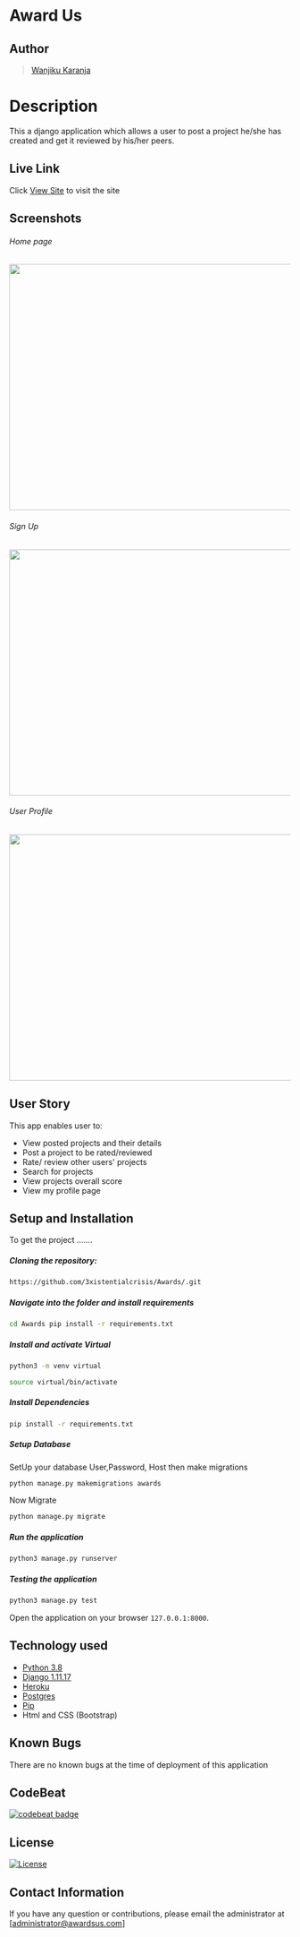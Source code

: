 # Award Us
## Author  
  
>[Wanjiku Karanja](https://github.com/3xistentialcrisis)  
  
# Description  
This a django application which allows a user to post a project he/she has created and get it reviewed by his/her peers. 
  
##  Live Link  
 Click [View Site](https://awardus.herokuapp.com/)  to visit the site
  
## Screenshots 
###### Home page
 
<img src="https://raw.githubusercontent.com/3xistentialcrisis/Awards/master/static/images/.png" width="900px" height="440px">
 
###### Sign Up
 <img src="https://raw.githubusercontent.com/3xistentialcrisis/Awards/master/static/images/.png" width="900px" height="440px">

###### User Profile
 <img src="https://raw.githubusercontent.com/3xistentialcrisis/Awards/master/static/images/.png" width="900px" height="440px">

 
## User Story  
This app enables user to:

* View posted projects and their details
* Post a project to be rated/reviewed
* Rate/ review other users' projects
* Search for projects 
* View projects overall score
* View my profile page

  
## Setup and Installation  
To get the project .......  
  
##### Cloning the repository:  
 ```bash 
 https://github.com/3xistentialcrisis/Awards/.git 
```
##### Navigate into the folder and install requirements  
 ```bash 
cd Awards pip install -r requirements.txt 
```
##### Install and activate Virtual  
 ```bash 
python3 -m venv virtual 
```  
```bash 
source virtual/bin/activate 
```

##### Install Dependencies  
 ```bash 
 pip install -r requirements.txt 
```  
 ##### Setup Database  
  SetUp your database User,Password, Host then make migrations 
 ```bash 
python manage.py makemigrations awards
 ``` 
 Now Migrate  
 ```bash 
 python manage.py migrate 
```
##### Run the application  
 ```bash 
 python3 manage.py runserver 
``` 

##### Testing the application  
 ```bash 
 python3 manage.py test 
```
Open the application on your browser `127.0.0.1:8000`.  
  
  
## Technology used  
  
* [Python 3.8](https://www.python.org/)  
* [Django 1.11.17](https://docs.djangoproject.com/en/2.2/)  
* [Heroku](https://heroku.com)  
* [Postgres](https://www.postgresql.org/)
* [Pip](https://pypi.org/project/pip/)
* Html and CSS (Bootstrap)
  
## Known Bugs  
There are no known bugs at the time of deployment of this application 
  
## CodeBeat
[![codebeat badge](https://codebeat.co/badges/61881488-2da3-4522-be01-0226f8d1a6c6)](https://codebeat.co/projects/github-com-3xistentialcrisis-awards-master) 

## License 
[![License](https://img.shields.io/packagist/l/loopline-systems/closeio-api-wrapper.svg)](https://github.com/3xistentialcrisis/awards/blob/master/LICENSE)

## Contact Information   
If you have any question or contributions, please email the administrator at [administrator@awardsus.com] 
